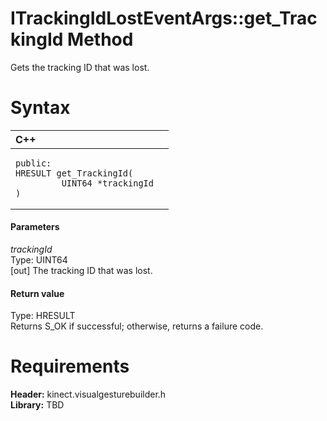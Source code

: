 ITrackingIdLostEventArgs::get\_TrackingId Method  
================================================  

Gets the tracking ID that was lost. <span id="syntaxSection"></span>

Syntax  
======  

<table>
<colgroup>
<col width="100%" />
</colgroup>
<thead>
<tr class="header">
<th align="left">C++</th>
</tr>
</thead>
<tbody>
<tr class="odd">
<td align="left"><pre><code>public:  
HRESULT get_TrackingId(  
         UINT64 *trackingId  
)</code></pre></td>
</tr>
</tbody>
</table>

<span id="ID4EG"></span>
#### Parameters  

*trackingId*    
Type: UINT64  
[out] The tracking ID that was lost.  

<span id="ID4EP"></span>
#### Return value  

Type: HRESULT  
Returns S\_OK if successful; otherwise, returns a failure code.  

<span id="requirements"></span>

Requirements  
============  

**Header:** kinect.visualgesturebuilder.h  
**Library:** TBD  



<!--Please do not edit the data in the comment block below.-->
<!--
TOCTitle : get_TrackingId Method
RLTitle : ITrackingIdLostEventArgs::get_TrackingId Method
KeywordK : get_TrackingId method
KeywordK : ITrackingIdLostEventArgs::get_TrackingId method
KeywordF : ITrackingIdLostEventArgs::get_TrackingId
KeywordF : get_TrackingId
KeywordF : Microsoft.Kinect.visualgesturebuilder.ITrackingIdLostEventArgs.get_TrackingId(UINT64@)
KeywordA : M:Microsoft.Kinect.visualgesturebuilder.ITrackingIdLostEventArgs.get_TrackingId(UINT64@)
AssetID : M:Microsoft.Kinect.visualgesturebuilder.ITrackingIdLostEventArgs.get_TrackingId(UINT64@)
Locale : en-us
CommunityContent : 1
APIType : Managed
APILocation : 
APIName : Microsoft.Kinect.visualgesturebuilder.ITrackingIdLostEventArgs::get_TrackingId
TargetOS : Windows
TopicType : kbSyntax
DevLang : C++
DocSet : K4Wv2
ProjType : K4Wv2Proj
Technology : Kinect for Windows
Product : Kinect for Windows SDK v2
productversion : 20
-->
